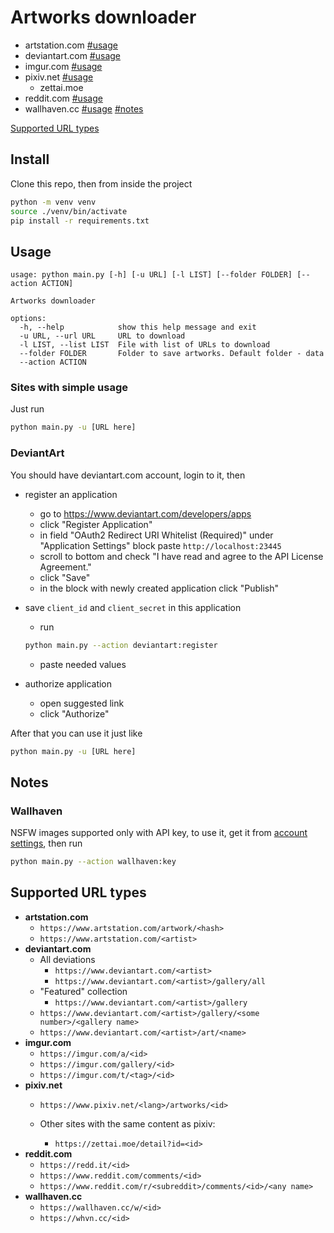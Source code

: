 # Artworks downloader

- artstation.com [#usage](#sites-with-simple-usage)
- deviantart.com [#usage](#deviantart)
- imgur.com [#usage](#sites-with-simple-usage)
- pixiv.net [#usage](#sites-with-simple-usage)
  - zettai.moe
- reddit.com [#usage](#sites-with-simple-usage)
- wallhaven.cc [#usage](#sites-with-simple-usage) [#notes](#wallhaven)

[Supported URL types](#supported-url-types)

## Install

Clone this repo, then from inside the project

```sh
python -m venv venv
source ./venv/bin/activate
pip install -r requirements.txt
```

## Usage

```
usage: python main.py [-h] [-u URL] [-l LIST] [--folder FOLDER] [--action ACTION]

Artworks downloader

options:
  -h, --help            show this help message and exit
  -u URL, --url URL     URL to download
  -l LIST, --list LIST  File with list of URLs to download
  --folder FOLDER       Folder to save artworks. Default folder - data
  --action ACTION
```

### Sites with simple usage

Just run

```sh
python main.py -u [URL here]
```

### DeviantArt

You should have deviantart.com account, login to it, then

- register an application
  - go to https://www.deviantart.com/developers/apps
  - click "Register Application"
  - in field "OAuth2 Redirect URI Whitelist (Required)" under "Application Settings" block paste `http://localhost:23445`
  - scroll to bottom and check "I have read and agree to the API License Agreement."
  - click "Save"
  - in the block with newly created application click "Publish"

- save `client_id` and `client_secret` in this application
  - run

  ```sh
  python main.py --action deviantart:register
  ```

  - paste needed values

- authorize application
  - open suggested link
  - click "Authorize"

After that you can use it just like

```sh
python main.py -u [URL here]
```

## Notes

### Wallhaven

NSFW images supported only with API key, to use it, get it from [account settings](https://wallhaven.cc/settings/account), then run

```sh
python main.py --action wallhaven:key
```

## Supported URL types

- **artstation.com**
  - `https://www.artstation.com/artwork/<hash>`
  - `https://www.artstation.com/<artist>`
- **deviantart.com**
  - All deviations
    - `https://www.deviantart.com/<artist>`
    - `https://www.deviantart.com/<artist>/gallery/all`
  - "Featured" collection
    - `https://www.deviantart.com/<artist>/gallery`
  - `https://www.deviantart.com/<artist>/gallery/<some number>/<gallery name>`
  - `https://www.deviantart.com/<artist>/art/<name>`
- **imgur.com**
  - `https://imgur.com/a/<id>`
  - `https://imgur.com/gallery/<id>`
  - `https://imgur.com/t/<tag>/<id>`
- **pixiv.net**
  - `https://www.pixiv.net/<lang>/artworks/<id>`

  - Other sites with the same content as pixiv:
    - `https://zettai.moe/detail?id=<id>`
- **reddit.com**
  - `https://redd.it/<id>`
  - `https://www.reddit.com/comments/<id>`
  - `https://www.reddit.com/r/<subreddit>/comments/<id>/<any name>`
- **wallhaven.cc**
  - `https://wallhaven.cc/w/<id>`
  - `https://whvn.cc/<id>`
